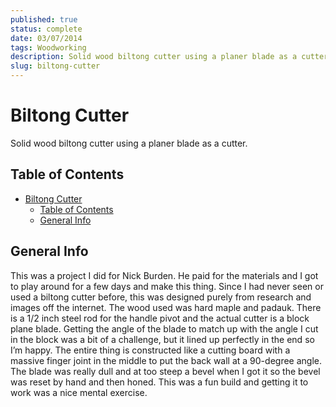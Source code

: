 ```yaml
---
published: true
status: complete
date: 03/07/2014
tags: Woodworking
description: Solid wood biltong cutter using a planer blade as a cutter.
slug: biltong-cutter
---
```


# Biltong Cutter

Solid wood biltong cutter using a planer blade as a cutter.

## Table of Contents

- [Biltong Cutter](#biltong-cutter)
  - [Table of Contents](#table-of-contents)
  - [General Info](#general-info)

## General Info
This was a project I did for Nick Burden. He paid for the materials and I got to play around for a few days and make this thing. Since I had never seen or used a biltong cutter before, this was designed purely from research and images off the internet. The wood used was hard maple and padauk. There is a 1/2 inch steel rod for the handle pivot and the actual cutter is a block plane blade. Getting the angle of the blade to match up with the angle I cut in the block was a bit of a challenge, but it lined up perfectly in the end so I’m happy. The entire thing is constructed like a cutting board with a massive finger joint in the middle to put the back wall at a 90-degree angle. The blade was really dull and at too steep a bevel when I got it so the bevel was reset by hand and then honed. This was a fun build and getting it to work was a nice mental exercise.
